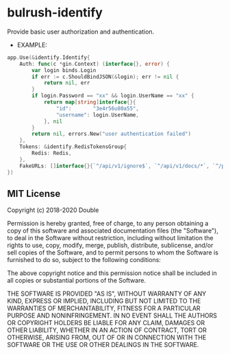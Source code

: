 # bulrush-identify
Provide basic user authorization and authentication.
- EXAMPLE:   
```go
app.Use(&identify.Identify{
    Auth: func(c *gin.Context) (interface{}, error) {
        var login binds.Login
        if err := c.ShouldBindJSON(&login); err != nil {
            return nil, err
        }
        if login.Password == "xx" && login.UserName == "xx" {
            return map[string]interface{}{
                "id":       "3e4r56u80a55",
                "username": login.UserName,
            }, nil
        }
        return nil, errors.New("user authentication failed")
    },
	Tokens: &identify.RedisTokensGroup{
		Redis: Redis,
	},
    FakeURLs: []interface{}{`^/api/v1/ignore$`, `^/api/v1/docs/*`, `^/public/*`, `^/api/v1/ptest$`},
})
```
## MIT License

Copyright (c) 2018-2020 Double

Permission is hereby granted, free of charge, to any person obtaining a copy
of this software and associated documentation files (the "Software"), to deal
in the Software without restriction, including without limitation the rights
to use, copy, modify, merge, publish, distribute, sublicense, and/or sell
copies of the Software, and to permit persons to whom the Software is
furnished to do so, subject to the following conditions:

The above copyright notice and this permission notice shall be included in all
copies or substantial portions of the Software.

THE SOFTWARE IS PROVIDED "AS IS", WITHOUT WARRANTY OF ANY KIND, EXPRESS OR
IMPLIED, INCLUDING BUT NOT LIMITED TO THE WARRANTIES OF MERCHANTABILITY,
FITNESS FOR A PARTICULAR PURPOSE AND NONINFRINGEMENT. IN NO EVENT SHALL THE
AUTHORS OR COPYRIGHT HOLDERS BE LIABLE FOR ANY CLAIM, DAMAGES OR OTHER
LIABILITY, WHETHER IN AN ACTION OF CONTRACT, TORT OR OTHERWISE, ARISING FROM,
OUT OF OR IN CONNECTION WITH THE SOFTWARE OR THE USE OR OTHER DEALINGS IN THE
SOFTWARE.